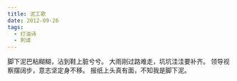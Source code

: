 ```yaml
---
title: 泥工歌
date: 2012-09-26
tags:
  - 打油诗
  - 刺谑
---
```


脚下泥巴粘糊糊，沾到鞋上脏兮兮。
大雨刚过路难走，坑坑洼洼要补齐。
领导视察摆阔步，意志坚定身不移。
报纸上头真有面，不知我是脚下泥。